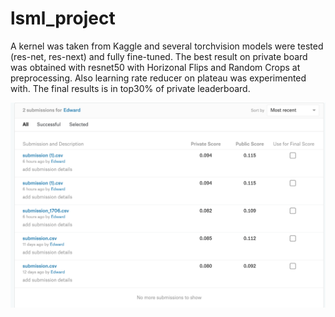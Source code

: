 # lsml_project

A kernel was taken from Kaggle and several torchvision models were tested (res-net, res-next) and fully fine-tuned. The best result on private board was obtained with resnet50 with Horizonal Flips and Random Crops at preprocessing. Also learning rate reducer on plateau was experimented with. The final results is in top30% of private leaderboard.

![Submissions results](https://raw.githubusercontent.com/eayunts/lsml_project/master/sub_results.png)
